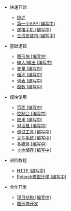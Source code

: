 
- 快速开始
  - [综述](/README.md)
  - [第一个APP [编写中]](start/FirstApp.md)
  - [连接手机 [编写中]](start/Connect.md)
  - [生成安装包 [编写中]](start/Build.md)
  
- 基础逻辑
  - [图形块 [编写中]](javascript/Blocks.md)
  - [输入/输出 [编写中]](javascript/IO.md)
  - [变量 [编写中]](javascript/Variable.md)
  - [循环 [编写中]](javascript/Loop.md)
  - [列表 [编写中]](javascript/List.md)
  - [函数 [编写中]](javascript/Function.md)

- 模块使用
  - [页面 [编写中]](modules/UI.md)
  - [控制台 [编写中]](modules/Console.md)
  - [应用 [编写中]](modules/App.md)
  - [对话框 [编写中]](modules/Dialog.md)
  - [调试工具 [编写中]](modules/Debug.md)
  - [文件系统 [编写中]](modules/Files.md)
  - [多媒体 [编写中]](modules/Media.md)
  - [本地储存 [编写中]](modules/Storage.md)

- 进阶教程
  - [HTTP [编写中]](advance/HTTP.md)
  - [Pytorch模型迁移 [编写中]](advance/Pytorch.md)

- 合作开发
  - [项目结构 [编写中]](development/Structure.md)
  - [图形块开发](development/DeveloporDocsc-Blocks.md)
